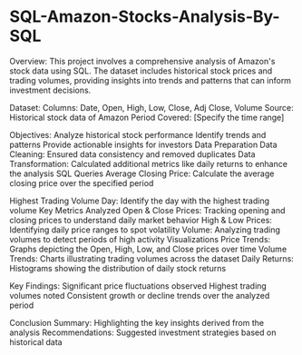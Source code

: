# SQL-Amazon-Stocks-Analysis-By-SQL

Overview:
This project involves a comprehensive analysis of Amazon's stock data using SQL. The dataset includes historical stock prices and trading volumes, providing insights into trends and patterns that can inform investment decisions.

Dataset:
Columns: Date, Open, High, Low, Close, Adj Close, Volume
Source: Historical stock data of Amazon
Period Covered: [Specify the time range]

Objectives:
Analyze historical stock performance
Identify trends and patterns
Provide actionable insights for investors
Data Preparation
Data Cleaning: Ensured data consistency and removed duplicates
Data Transformation: Calculated additional metrics like daily returns to enhance the analysis
SQL Queries
Average Closing Price: Calculate the average closing price over the specified period

Highest Trading Volume Day: Identify the day with the highest trading volume
Key Metrics Analyzed
Open & Close Prices: Tracking opening and closing prices to understand daily market behavior
High & Low Prices: Identifying daily price ranges to spot volatility
Volume: Analyzing trading volumes to detect periods of high activity
Visualizations
Price Trends: Graphs depicting the Open, High, Low, and Close prices over time
Volume Trends: Charts illustrating trading volumes across the dataset
Daily Returns: Histograms showing the distribution of daily stock returns

Key Findings:
Significant price fluctuations observed 
Highest trading volumes noted 
Consistent growth or decline trends over the analyzed period

Conclusion
Summary: Highlighting the key insights derived from the analysis
Recommendations: Suggested investment strategies based on historical data
